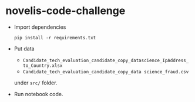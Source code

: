 # novelis-code-challenge

- Import dependencies
  ```
  pip install -r requirements.txt
  ```

- Put data 
  - `Candidate_tech_evaluation_candidate_copy_datascience_IpAddress_to_Country.xlsx`
  - `Candidate_tech_evaluation_candidate_copy_data science_fraud.csv` 
  
  under `src/` folder.

- Run notebook code.
